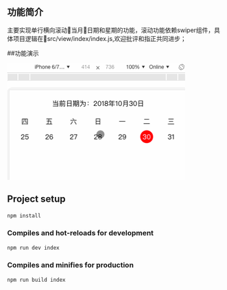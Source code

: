 
## 功能简介

主要实现单行横向滚动当月日期和星期的功能，滚动功能依赖swiper组件，具体项目逻辑在src/view/index/index.js,欢迎批评和指正共同进步；


##功能演示

<img src="src/images/demo.gif" />


## Project setup
```
npm install
```

### Compiles and hot-reloads for development
```
npm run dev index
```

### Compiles and minifies for production
```
npm run build index
```




